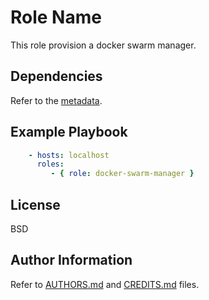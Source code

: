 Role Name
=========

This role provision a docker swarm manager.

Dependencies
------------

Refer to the [metadata](meta/main.yml).

Example Playbook
----------------

```yaml
    - hosts: localhost
      roles:
         - { role: docker-swarm-manager }
```

License
-------

BSD

Author Information
------------------

Refer to [AUTHORS.md](../../../AUTHORS.md) and [CREDITS.md](../../../CREDITS.md) files.
